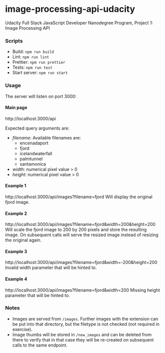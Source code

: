 # image-processing-api-udacity
Udacity Full Stack JavaScript Developer Nanodegree Program, Project 1: Image Processing API

### Scripts
- Build: ```npm run build```
- Lint: ```npm run lint```
- Prettier: ```npm run prettier```
- Tests: ```npm run test```
- Start server: ```npm run start```

### Usage
The server will listen on port 3000:

#### Main page
http://localhost:3000/api

Expected query arguments are:
- _filename_: Available filenames are:
  - encenadaport
  - fjord
  - icelandwaterfall
  - palmtunnel
  - santamonica
- _width_: numerical pixel value > 0
- _height_: numerical pixel value > 0

#### Example 1
http://localhost:3000/api/images?filename=fjord
Will display the original fjord image.

#### Example 2
http://localhost:3000/api/images?filename=fjord&width=200&height=200
Will scale the fjord image to 200 by 200 pixels and store the resulting image.
On subsequent calls will serve the resized image instead of resizing the
original again.

#### Example 3
http://localhost:3000/api/images?filename=fjord&width=-200&height=200
Invalid width parameter that will be hinted to.

#### Example 4
http://localhost:3000/api/images?filename=fjord&width=200
Missing height parameter that will be hinted to.

### Notes
- Images are served from `/images`. Further images with the extension
  can be put into that directory, but the filetype is not checked
  (not required in exercise).
- Image thumbs will be stored in `/new_images` and can be deleted from
  there to verify that in that case they will be re-created on subsequent calls
  to the same endpoint.
